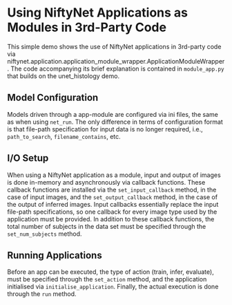 # Using NiftyNet Applications as Modules in 3rd-Party Code

This simple demo shows the use of NiftyNet applications in 3rd-party code via niftynet.application.application_module_wrapper.ApplicationModuleWrapper.
The code accompanying its brief explanation is contained in `module_app.py` that builds on the unet_histology demo.


## Model Configuration

Models driven through a app-module are configured via ini files, the same as when using `net_run`. The only difference in terms of configuration format is that file-path specification for input data is no longer required, i.e., `path_to_search`, `filename_contains`, etc.


## I/O Setup

When using a NiftyNet application as a module, input and output of images is done in-memory and asynchronously via callback functions. These callback functions are installed via the `set_input_callback` method, in the case of input images, and the `set_output_callback` method, in the case of the output of inferred images.
Input callbacks essentially replace the input file-path specifications, so one callback for every image type used by the application must be provided. In addition to these callback functions, the total number of subjects in the data set must be specified through the `set_num_subjects` method.


## Running Applications

Before an app can be executed, the type of action (train, infer, evaluate), must be specified through the `set_action` method, and the application initialised via `initialise_application`. Finally, the actual execution is done through the `run` method.
